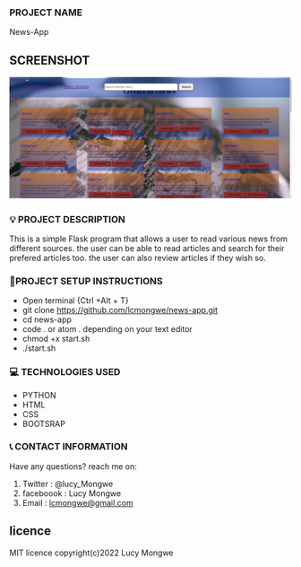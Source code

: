 ### PROJECT NAME

News-App

## SCREENSHOT

![NEWS-APP](/app/static/images/screen.png)

### :bulb: PROJECT DESCRIPTION

This is a simple Flask program that allows a user to read various news from different sources. the user can be able to read articles and search for their prefered articles too. the user can also review articles if they wish so. 

### :pushpin:PROJECT SETUP INSTRUCTIONS

- Open terminal {Ctrl +Alt + T}
- git clone https://github.com/lcmongwe/news-app.git
- cd news-app
- code . or atom . depending on your text editor
- chmod +x start.sh
- ./start.sh

### :computer: TECHNOLOGIES USED

- PYTHON
- HTML
- CSS
- BOOTSRAP

### :telephone_receiver: CONTACT INFORMATION

Have any questions? reach me on:

1. Twitter : @lucy_Mongwe
2. faceboook : Lucy Mongwe
3. Email : lcmongwe@gmail.com

## licence
MIT licence
copyright(c)2022 Lucy Mongwe

